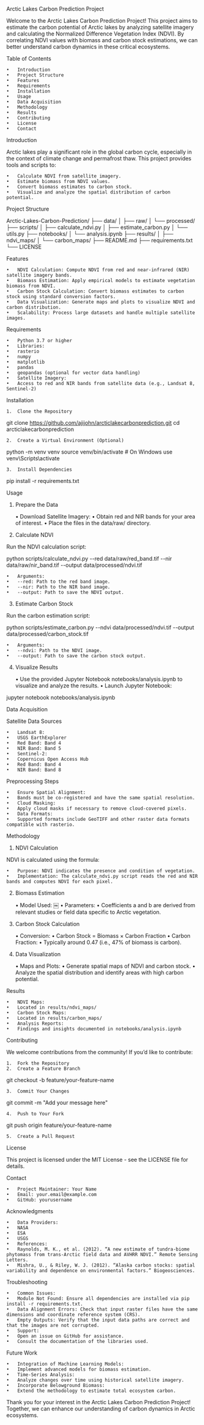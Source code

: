 Arctic Lakes Carbon Prediction Project

Welcome to the Arctic Lakes Carbon Prediction Project! This project aims to estimate the carbon potential of Arctic lakes by analyzing satellite imagery and calculating the Normalized Difference Vegetation Index (NDVI). By correlating NDVI values with biomass and carbon stock estimations, we can better understand carbon dynamics in these critical ecosystems.

Table of Contents

	•	Introduction
	•	Project Structure
	•	Features
	•	Requirements
	•	Installation
	•	Usage
	•	Data Acquisition
	•	Methodology
	•	Results
	•	Contributing
	•	License
	•	Contact

Introduction

Arctic lakes play a significant role in the global carbon cycle, especially in the context of climate change and permafrost thaw. This project provides tools and scripts to:

	•	Calculate NDVI from satellite imagery.
	•	Estimate biomass from NDVI values.
	•	Convert biomass estimates to carbon stock.
	•	Visualize and analyze the spatial distribution of carbon potential.

Project Structure

Arctic-Lakes-Carbon-Prediction/
├── data/
│   ├── raw/
│   └── processed/
├── scripts/
│   ├── calculate_ndvi.py
│   ├── estimate_carbon.py
│   └── utils.py
├── notebooks/
│   └── analysis.ipynb
├── results/
│   ├── ndvi_maps/
│   └── carbon_maps/
├── README.md
├── requirements.txt
└── LICENSE

Features

	•	NDVI Calculation: Compute NDVI from red and near-infrared (NIR) satellite imagery bands.
	•	Biomass Estimation: Apply empirical models to estimate vegetation biomass from NDVI.
	•	Carbon Stock Calculation: Convert biomass estimates to carbon stock using standard conversion factors.
	•	Data Visualization: Generate maps and plots to visualize NDVI and carbon distribution.
	•	Scalability: Process large datasets and handle multiple satellite images.

Requirements

	•	Python 3.7 or higher
	•	Libraries:
	•	rasterio
	•	numpy
	•	matplotlib
	•	pandas
	•	geopandas (optional for vector data handling)
	•	Satellite Imagery:
	•	Access to red and NIR bands from satellite data (e.g., Landsat 8, Sentinel-2)

Installation

	1.	Clone the Repository

git clone https://github.com/ajijohn/arcticlakecarbonprediction.git
cd arcticlakecarbonprediction


	2.	Create a Virtual Environment (Optional)

python -m venv venv
source venv/bin/activate  # On Windows use venv\Scripts\activate


	3.	Install Dependencies

pip install -r requirements.txt



Usage

1. Prepare the Data

	•	Download Satellite Imagery:
	•	Obtain red and NIR bands for your area of interest.
	•	Place the files in the data/raw/ directory.

2. Calculate NDVI

Run the NDVI calculation script:

python scripts/calculate_ndvi.py --red data/raw/red_band.tif --nir data/raw/nir_band.tif --output data/processed/ndvi.tif

	•	Arguments:
	•	--red: Path to the red band image.
	•	--nir: Path to the NIR band image.
	•	--output: Path to save the NDVI output.

3. Estimate Carbon Stock

Run the carbon estimation script:

python scripts/estimate_carbon.py --ndvi data/processed/ndvi.tif --output data/processed/carbon_stock.tif

	•	Arguments:
	•	--ndvi: Path to the NDVI image.
	•	--output: Path to save the carbon stock output.

4. Visualize Results

	•	Use the provided Jupyter Notebook notebooks/analysis.ipynb to visualize and analyze the results.
	•	Launch Jupyter Notebook:

jupyter notebook notebooks/analysis.ipynb



Data Acquisition

Satellite Data Sources

	•	Landsat 8:
	•	USGS EarthExplorer
	•	Red Band: Band 4
	•	NIR Band: Band 5
	•	Sentinel-2:
	•	Copernicus Open Access Hub
	•	Red Band: Band 4
	•	NIR Band: Band 8

Preprocessing Steps

	•	Ensure Spatial Alignment:
	•	Bands must be co-registered and have the same spatial resolution.
	•	Cloud Masking:
	•	Apply cloud masks if necessary to remove cloud-covered pixels.
	•	Data Formats:
	•	Supported formats include GeoTIFF and other raster data formats compatible with rasterio.

Methodology

1. NDVI Calculation

NDVI is calculated using the formula:

	•	Purpose: NDVI indicates the presence and condition of vegetation.
	•	Implementation: The calculate_ndvi.py script reads the red and NIR bands and computes NDVI for each pixel.

2. Biomass Estimation

	•	Model Used:
￼
	•	Parameters:
	•	Coefficients a and b are derived from relevant studies or field data specific to Arctic vegetation.

3. Carbon Stock Calculation

	•	Conversion:
	•	Carbon Stock = Biomass × Carbon Fraction
	•	Carbon Fraction:
	•	Typically around 0.47 (i.e., 47% of biomass is carbon).

4. Data Visualization

	•	Maps and Plots:
	•	Generate spatial maps of NDVI and carbon stock.
	•	Analyze the spatial distribution and identify areas with high carbon potential.

Results

	•	NDVI Maps:
	•	Located in results/ndvi_maps/
	•	Carbon Stock Maps:
	•	Located in results/carbon_maps/
	•	Analysis Reports:
	•	Findings and insights documented in notebooks/analysis.ipynb

Contributing

We welcome contributions from the community! If you’d like to contribute:

	1.	Fork the Repository
	2.	Create a Feature Branch

git checkout -b feature/your-feature-name


	3.	Commit Your Changes

git commit -m "Add your message here"


	4.	Push to Your Fork

git push origin feature/your-feature-name


	5.	Create a Pull Request

License

This project is licensed under the MIT License - see the LICENSE file for details.

Contact

	•	Project Maintainer: Your Name
	•	Email: your.email@example.com
	•	GitHub: yourusername

Acknowledgments

	•	Data Providers:
	•	NASA
	•	ESA
	•	USGS
	•	References:
	•	Raynolds, M. K., et al. (2012). “A new estimate of tundra-biome phytomass from trans-Arctic field data and AVHRR NDVI.” Remote Sensing Letters.
	•	Mishra, U., & Riley, W. J. (2012). “Alaska carbon stocks: spatial variability and dependence on environmental factors.” Biogeosciences.

Troubleshooting

	•	Common Issues:
	•	Module Not Found: Ensure all dependencies are installed via pip install -r requirements.txt.
	•	Data Alignment Errors: Check that input raster files have the same dimensions and coordinate reference system (CRS).
	•	Empty Outputs: Verify that the input data paths are correct and that the images are not corrupted.
	•	Support:
	•	Open an issue on GitHub for assistance.
	•	Consult the documentation of the libraries used.

Future Work

	•	Integration of Machine Learning Models:
	•	Implement advanced models for biomass estimation.
	•	Time-Series Analysis:
	•	Analyze changes over time using historical satellite imagery.
	•	Incorporate Belowground Biomass:
	•	Extend the methodology to estimate total ecosystem carbon.

Thank you for your interest in the Arctic Lakes Carbon Prediction Project! Together, we can enhance our understanding of carbon dynamics in Arctic ecosystems.
